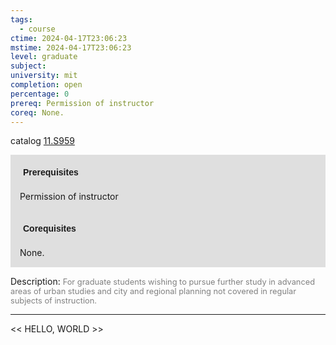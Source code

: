 ```yaml
---
tags:
  - course
ctime: 2024-04-17T23:06:23
mstime: 2024-04-17T23:06:23
level: graduate
subject: 
university: mit
completion: open
percentage: 0
prereq: Permission of instructor
coreq: None.
---
```


catalog [11.S959](http://student.mit.edu/catalog/m11c.html#11.S959)

<span style="display: block; padding: 15px; background-color: rgb(100, 100, 100, 0.2);"><font id="m_prereq648_0" style="display: block; font-family: Arial, sans-serif; font-weight: bold; padding: 5px">Prerequisites</font><br><span id="prereq648_0">Permission of instructor</span></span>
<span style="display: block; padding: 15px; background-color: rgb(100, 100, 100, 0.2);"><font id="m_coreq648_0" style="display: block; font-family: Arial, sans-serif; font-weight: bold; padding: 5px">Corequisites</font><br><span id="coreq648_0">None.</span></span>

<font style="">Description:</font>
<font style="color: grey; font-size: 0.8rem;">For graduate students wishing to pursue further study in advanced areas of urban studies and city and regional planning not covered in regular subjects of instruction.</font>



---

<< HELLO, WORLD >>
